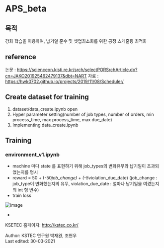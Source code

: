 # APS_beta
 


## 목적
강화 학습을 이용하여, 납기일 준수 및 셋업최소화를 위한 공정 스케줄링 최적화

## reference
논문 : <https://scienceon.kisti.re.kr/srch/selectPORSrchArticle.do?cn=JAKO201925462479137&dbt=NART>
자료 : <https://hwk0702.github.io/projects/2019/11/08/Scheduler/>

## Create dataset for training
  1. dataset/data_create.ipynb open
  2. Hyper parameter setting(number of job types, number of orders, min process_time, max process_time, max due_date)
  3. Implementing data_create.ipynb

## Training

### environment_v1.ipynb
 - machine 마다 state 를 표현하기 위해 job_types의 변화유무와 납기일이 초과되었는지를 명시
 - reward = 50 + (-50*job_change) + (-5*violation_due_date) (job_change : job_type이 변화했는지의 유무, violation_due_date : 얼마나 납기일을 여겼는지의 int 형 변수)
 - train loss
 
 
 ![image](https://user-images.githubusercontent.com/78070883/112932087-483c6800-9158-11eb-8fc4-a7fdae107daf.png)



 - 


KSETEC 홈페이지: <http://kstec.co.kr/>   
   
      
     
     

Author: KSTEC 연구원 박재완, 조현우     
Last edited: 30-03-2021
